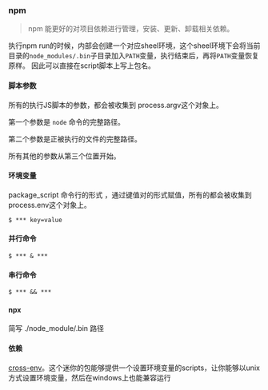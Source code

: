 ### npm 

> npm 能更好的对项目依赖进行管理，安装、更新、卸载相关依赖。

执行npm run的时候，内部会创建一个对应sheel环境，这个sheel环境下会将当前目录的`node_modules/.bin`子目录加入`PATH`变量，执行结束后，再将`PATH`变量恢复原样。 因此可以直接在script脚本上写上包名。

#### 脚本参数

所有的执行JS脚本的参数，都会被收集到 process.argv这个对象上。

第一个参数是 `node` 命令的完整路径。

第二个参数是正被执行的文件的完整路径。

所有其他的参数从第三个位置开始。

#### 环境变量

package_script 命令行的形式 ，通过键值对的形式赋值，所有的都会被收集到 process.env这个对象上。

````
$ *** key=value 
````

#### 并行命令

````
$ *** & *** 
````

#### 串行命令

````
$ *** && ***
````

#### npx

简写 ./node_module/.bin 路径

#### 依赖

 [cross-env](https://link.segmentfault.com/?enc=t8%2B0im%2FmEm14UACyvyTfkA%3D%3D.annrPYowwQHGi%2BbFXhvmILidOhOEkq9g%2BSUDkIrU2ze4%2FjT3xA0LbX%2Fqa%2Bv1As0w)。这个迷你的包能够提供一个设置环境变量的scripts，让你能够以unix方式设置环境变量，然后在windows上也能兼容运行 